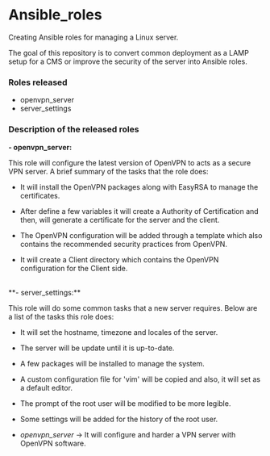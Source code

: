 # Ansible_roles

Creating Ansible roles for managing a Linux server.

The goal of this repository is to convert common deployment as a LAMP setup for a CMS or improve the security of the server into Ansible roles.

### **Roles released**

- openvpn_server
- server_settings


### **Description of the released roles**

**- openvpn_server:**

This role will configure the latest version of OpenVPN to acts as a secure VPN server. A brief summary of the tasks that the role does:

* It will install the OpenVPN packages along with EasyRSA to manage the certificates.

* After define a few variables it will create a Authority of Certification and then, will generate a certificate for the server and the client.

* The OpenVPN configuration will be added through a template which also contains the recommended security practices from OpenVPN.

* It will create a Client directory which contains the OpenVPN configuration for the Client side.

</br>
**- server_settings:**

This role will do some common tasks that a new server requires. Below are a list of the tasks this role does:

* It will set the hostname, timezone and locales of the server.

* The server will be update until it is up-to-date.

* A few packages will be installed to manage the system.

* A custom configuration file for 'vim' will be copied and also, it will set as a default editor.

* The prompt of the root user will be modified to be more legible.

* Some settings will be added for the history of the root user.


- *openvpn_server* -> It will configure and harder a VPN server with OpenVPN software.
